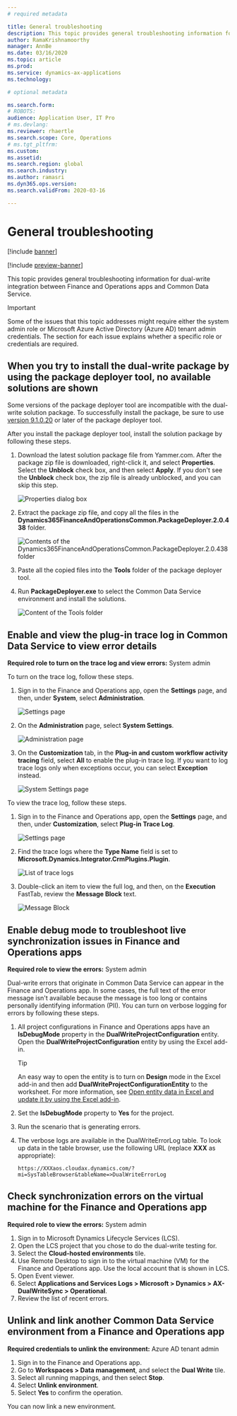```yaml
---
# required metadata

title: General troubleshooting
description: This topic provides general troubleshooting information for dual-write integration between Finance and Operations apps and Common Data Service.
author: RamaKrishnamoorthy 
manager: AnnBe
ms.date: 03/16/2020
ms.topic: article
ms.prod: 
ms.service: dynamics-ax-applications
ms.technology: 

# optional metadata

ms.search.form: 
# ROBOTS: 
audience: Application User, IT Pro
# ms.devlang: 
ms.reviewer: rhaertle
ms.search.scope: Core, Operations
# ms.tgt_pltfrm: 
ms.custom: 
ms.assetid: 
ms.search.region: global
ms.search.industry: 
ms.author: ramasri
ms.dyn365.ops.version: 
ms.search.validFrom: 2020-03-16

---
```


# General troubleshooting

[!include [banner](../../includes/banner.md)]

[!include [preview-banner](../../includes/preview-banner.md)]

This topic provides general troubleshooting information for dual-write integration between Finance and Operations apps and Common Data Service.

> [!IMPORTANT]
> Some of the issues that this topic addresses might require either the system admin role or Microsoft Azure Active Directory (Azure AD) tenant admin credentials. The section for each issue explains whether a specific role or credentials are required.

## When you try to install the dual-write package by using the package deployer tool, no available solutions are shown

Some versions of the package deployer tool are incompatible with the dual-write solution package. To successfully install the package, be sure to use [version 9.1.0.20](https://www.nuget.org/packages/Microsoft.CrmSdk.XrmTooling.PackageDeployment.Wpf/9.1.0.20) or later of the package deployer tool.

After you install the package deployer tool, install the solution package by following these steps.

1. Download the latest solution package file from Yammer.com. After the package zip file is downloaded, right-click it, and select **Properties**. Select the **Unblock** check box, and then select **Apply**. If you don't see the **Unblock** check box, the zip file is already unblocked, and you can skip this step.

    ![Properties dialog box](media/unblock_option.png)

2. Extract the package zip file, and copy all the files in the **Dynamics365FinanceAndOperationsCommon.PackageDeployer.2.0.438** folder.

    ![Contents of the Dynamics365FinanceAndOperationsCommon.PackageDeployer.2.0.438 folder](media/extract_package.png)

3. Paste all the copied files into the **Tools** folder of the package deployer tool. 
4. Run **PackageDeployer.exe** to select the Common Data Service environment and install the solutions.

    ![Content of the Tools folder](media/paste_copied_files.png)

## Enable and view the plug-in trace log in Common Data Service to view error details

**Required role to turn on the trace log and view errors:** System admin

To turn on the trace log, follow these steps.

1. Sign in to the Finance and Operations app, open the **Settings** page, and then, under **System**, select **Administration**.

    ![Settings page](media/settings_admin.png)

2. On the **Administration** page, select **System Settings**.

    ![Administration page](media/system_settings.png)

3. On the **Customization** tab, in the **Plug-in and custom workflow activity tracing** field, select **All** to enable the plug-in trace log. If you want to log trace logs only when exceptions occur, you can select **Exception** instead.

    ![System Settings page](media/plugin_all.png)

To view the trace log, follow these steps.

1. Sign in to the Finance and Operations app, open the **Settings** page, and then, under **Customization**, select **Plug-in Trace Log**.

    ![Settings page](media/open_trace_log.png)

2. Find the trace logs where the **Type Name** field is set to **Microsoft.Dynamics.Integrator.CrmPlugins.Plugin**.

    ![List of trace logs](media/trace_log_list.png)

3. Double-click an item to view the full log, and then, on the **Execution** FastTab, review the **Message Block** text.

    ![Message Block](media/message_block.png)

## Enable debug mode to troubleshoot live synchronization issues in Finance and Operations apps

**Required role to view the errors:** System admin

Dual-write errors that originate in Common Data Service can appear in the Finance and Operations app. In some cases, the full text of the error message isn't available because the message is too long or contains personally identifying information (PII). You can turn on verbose logging for errors by following these steps.

1. All project configurations in Finance and Operations apps have an **IsDebugMode** property in the **DualWriteProjectConfiguration** entity. Open the **DualWriteProjectConfiguration** entity by using the Excel add-in.

    > [!TIP]
    > An easy way to open the entity is to turn on **Design** mode in the Excel add-in and then add **DualWriteProjectConfigurationEntity** to the worksheet. For more information, see [Open entity data in Excel and update it by using the Excel add-in](../../office-integration/use-excel-add-in.md).

2. Set the **IsDebugMode** property to **Yes** for the project.
3. Run the scenario that is generating errors.
4. The verbose logs are available in the DualWriteErrorLog table. To look up data in the table browser, use the following URL (replace **XXX** as appropriate):

    `https://XXXaos.cloudax.dynamics.com/?mi=SysTableBrowser&tableName=>DualWriteErrorLog`

## Check synchronization errors on the virtual machine for the Finance and Operations app

**Required role to view the errors:** System admin

1. Sign in to Microsoft Dynamics Lifecycle Services (LCS).
2. Open the LCS project that you chose to do the dual-write testing for.
3. Select the **Cloud-hosted environments** tile.
4. Use Remote Desktop to sign in to the virtual machine (VM) for the Finance and Operations app. Use the local account that is shown in LCS.
5. Open Event viewer.
6. Select **Applications and Services Logs \> Microsoft \> Dynamics \> AX-DualWriteSync \> Operational**.
7. Review the list of recent errors.

## Unlink and link another Common Data Service environment from a Finance and Operations app

**Required credentials to unlink the environment:** Azure AD tenant admin

1. Sign in to the Finance and Operations app.
2. Go to **Workspaces \> Data management**, and select the **Dual Write** tile.
3. Select all running mappings, and then select **Stop**.
4. Select **Unlink environment**.
5. Select **Yes** to confirm the operation.

You can now link a new environment.
